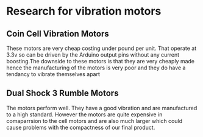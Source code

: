 # Research for vibration motors

## Coin Cell Vibration Motors

These motors are very cheap costing under pound per unit. That operate at 3.3v so can be driven by the Arduino output pins without any
current boosting.The downside to these motors is that they are very cheaply made hence the manufacturing of the motors is very poor and 
they do have a tendancy to vibrate themselves apart


## Dual Shock 3 Rumble Motors

The motors perform well. They have a good vibration and are manufactured to a high standard. However the motors are quite expensive in 
comaparrsion to the cell motors and are also much larger which could cause problems with the compactness of our final product.
